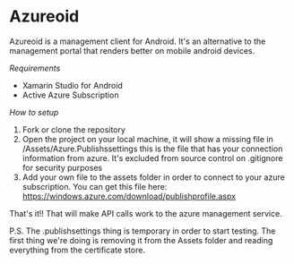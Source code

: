 Azureoid
========

Azureoid is a management client for Android. It's an alternative to the management portal that renders better on mobile android devices. 

*Requirements*
* Xamarin Studio for Android
* Active Azure Subscription 

*How to setup*
1. Fork or clone the repository
2. Open the project on your local machine, it will show a missing file in /Assets/Azure.Publishssettings this is the file that has your connection information from azure. It's excluded from source control on .gitignore for security purposes
3. Add your own file to the assets folder in order to connect to your azure subscription. You can get this file here: https://windows.azure.com/download/publishprofile.aspx

That's it!! That will make API calls work to the azure management service. 

P.S. The .publishsettings thing is temporary in order to start testing. The first thing we're doing is removing it from the Assets folder and reading everything from the certificate store. 

